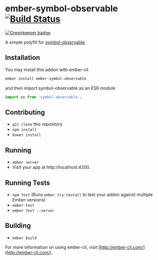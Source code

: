 # ember-symbol-observable [![Build Status](https://travis-ci.org/mike-north/ember-symbol-observable.svg?branch=master)](https://travis-ci.org/mike-north/ember-symbol-observable)

[![Greenkeeper badge](https://badges.greenkeeper.io/mike-north/ember-symbol-observable.svg)](https://greenkeeper.io/)

A simple polyfill for [symbol-observable](https://github.com/blesh/symbol-observable).

## Installation
You may install this addon with ember-cli

```sh
ember install ember-symbol-observable
```

and then import symbol-observable as an ES6 module

```js
import so from 'symbol-observable';
```

## Contributing

* `git clone` this repository
* `npm install`
* `bower install`

## Running

* `ember server`
* Visit your app at http://localhost:4200.

## Running Tests

* `npm test` (Runs `ember try:testall` to test your addon against multiple Ember versions)
* `ember test`
* `ember test --server`

## Building

* `ember build`

For more information on using ember-cli, visit [http://ember-cli.com/](http://ember-cli.com/).
